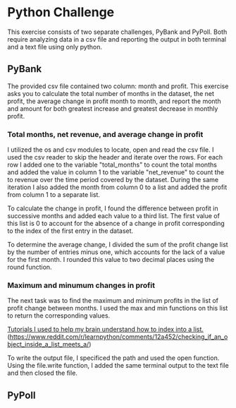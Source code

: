 # Python Challenge #

This exercise consists of two separate challenges, PyBank and PyPoll. Both require analyzing data in a csv file and reporting the output in both terminal and a text file using only python. 

## PyBank ##

The provided csv file contained two column: month and profit. This exercise asks you to calculate the total number of months in the dataset, the net profit, the average change in profit month to month, and report the month and amount for both greatest increase and greatest decrease in monthly profit. 

### Total months, net revenue, and average change in profit ###

I utilized the os and csv modules to locate, open and read the csv file. I used the csv reader to skip the header and iterate over the rows. For each row I added one to the variable "total_months" to count the total months and added the value in column 1 to the variable "net_revenue" to count the to revenue over the time period covered by the dataset. During the same iteration I also added the month from column 0 to a list and added the profit from column 1 to a separate list. 

To calculate the change in profit, I found the difference between profit in successive months and added each value to a third list. The first value of this list is 0 to account for the absence of a change in profit corresponding to the index of the first entry in the dataset.

To determine the average change, I divided the sum of the profit change list by the number of entries minus one, which accounts for the lack of a value for the first month. I rounded this value to two decimal places using the round function.

### Maximum and minumum changes in profit ###

The next task was to find the maximum and minimum profits in the list of profit change between months. I used the max and min functions on this list to return the corresponding values. 

[Tutorials I used to help my brain understand how to index into a list.](https://codedestine.com/python-list-index-count-example/)(https://www.reddit.com/r/learnpython/comments/12a452/checking_if_an_object_inside_a_list_meets_a/)


To write the output file, I specificed the path and used the open function. Using the file.write function, I added the same terminal output to the text file and then closed the file. 











## PyPoll ##


 
